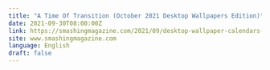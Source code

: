 ```yaml
---
title: "A Time Of Transition (October 2021 Desktop Wallpapers Edition)"
date: 2021-09-30T08:00:00Z
link: https://smashingmagazine.com/2021/09/desktop-wallpaper-calendars-october-2021/?utm_medium=RSS&utm_source=news.12bit.vn
site: www.smashingmagazine.com
language: English
draft: false
---
```

